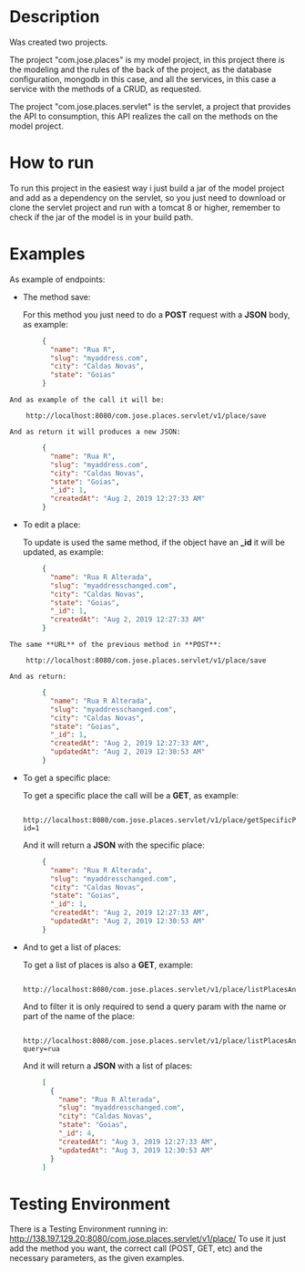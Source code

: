 # Description
Was created two projects.

The project "com.jose.places" is my model project, in this project there is the modeling and the rules of the back of the project, as the database configuration, mongodb in this case, and all the services, in this case a service with the methods of a CRUD, as requested.

The project "com.jose.places.servlet" is the servlet, a project that provides the API to consumption, this API realizes the call on the methods on the model project.

# How to run
To run this project in the easiest way i just build a jar of the model project and add as a dependency on the servlet, so you just need to download or clone the servlet project and run with a tomcat 8 or higher, remember to check if the jar of the model is in your build path.

# Examples
As example of endpoints:

- The method save:

    For this method you just need to do a **POST** request with a **JSON** body, as example:

```json
        {
          "name": "Rua R",
          "slug": "myaddress.com",
          "city": "Caldas Novas",
          "state": "Goias"
        }
```

    And as example of the call it will be:

        http://localhost:8080/com.jose.places.servlet/v1/place/save

    And as return it will produces a new JSON:

```json
        {
          "name": "Rua R",
          "slug": "myaddress.com",
          "city": "Caldas Novas",
          "state": "Goias",
          "_id": 1,
          "createdAt": "Aug 2, 2019 12:27:33 AM"
        }
```

- To edit a place:

    To update is used the same method, if the object have an **_id** it will be updated, as example:

```json
        {
          "name": "Rua R Alterada",
          "slug": "myaddresschanged.com",
          "city": "Caldas Novas",
          "state": "Goias",
          "_id": 1,
          "createdAt": "Aug 2, 2019 12:27:33 AM"
        }
```

    The same **URL** of the previous method in **POST**:

        http://localhost:8080/com.jose.places.servlet/v1/place/save

    And as return:

```json
        {
          "name": "Rua R Alterada",
          "slug": "myaddresschanged.com",
          "city": "Caldas Novas",
          "state": "Goias",
          "_id": 1,
          "createdAt": "Aug 2, 2019 12:27:33 AM",
          "updatedAt": "Aug 2, 2019 12:30:53 AM"
        }
```

- To get a specific place:

    To get a specific place the call will be a **GET**, as example:

        http://localhost:8080/com.jose.places.servlet/v1/place/getSpecificPlace?id=1

    And it will return a **JSON** with the specific place:

```json
        {
          "name": "Rua R Alterada",
          "slug": "myaddresschanged.com",
          "city": "Caldas Novas",
          "state": "Goias",
          "_id": 1,
          "createdAt": "Aug 2, 2019 12:27:33 AM",
          "updatedAt": "Aug 2, 2019 12:30:53 AM"
        }
```

- And to get a list of places:

    To get a list of places is also a **GET**, example:

        http://localhost:8080/com.jose.places.servlet/v1/place/listPlacesAndFilterByName

    And to filter it is only required to send a query param with the name or part of the name of the place:

        http://localhost:8080/com.jose.places.servlet/v1/place/listPlacesAndFilterByName?query=rua

    And it will return a **JSON** with a list of places:

```json
        [
          {
            "name": "Rua R Alterada",
            "slug": "myaddresschanged.com",
            "city": "Caldas Novas",
            "state": "Goias",
            "_id": 4,
            "createdAt": "Aug 3, 2019 12:27:33 AM",
            "updatedAt": "Aug 3, 2019 12:30:53 AM"
          }
        ]
```

# Testing Environment
There is a Testing Environment running in: http://138.197.129.20:8080/com.jose.places.servlet/v1/place/
To use it just add the method you want, the correct call (POST, GET, etc) and the necessary parameters, as the given examples.

